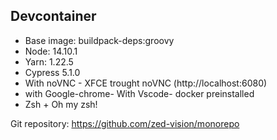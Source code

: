 ## Devcontainer

- Base image: buildpack-deps:groovy
- Node: 14.10.1
- Yarn: 1.22.5
- Cypress 5.1.0
- With noVNC - XFCE trought noVNC (http://localhost:6080)
- with Google-chrome- With Vscode- docker preinstalled
- Zsh + Oh my zsh!

Git repository: https://github.com/zed-vision/monorepo
